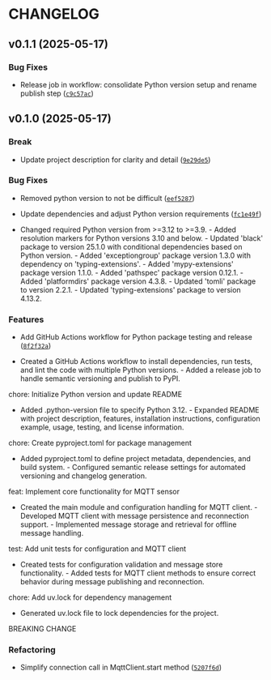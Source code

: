 # CHANGELOG


## v0.1.1 (2025-05-17)

### Bug Fixes

- Release job in workflow: consolidate Python version setup and rename publish step
  ([`c9c57ac`](https://github.com/yfredrix/mqttsensor/commit/c9c57acbb8cc01c5891d9cfc4576dce7633edda2))


## v0.1.0 (2025-05-17)

### Break

- Update project description for clarity and detail
  ([`9e29de5`](https://github.com/yfredrix/mqttsensor/commit/9e29de5288d6d85c84389b392b1b05e3340f33ee))

### Bug Fixes

- Removed python version to not be difficult
  ([`eef5287`](https://github.com/yfredrix/mqttsensor/commit/eef5287c6107d58a16aa4cedaaf51b794e317893))

- Update dependencies and adjust Python version requirements
  ([`fc1e49f`](https://github.com/yfredrix/mqttsensor/commit/fc1e49fa33938aeb497c46f75b2d58f907c809a9))

- Changed required Python version from >=3.12 to >=3.9. - Added resolution markers for Python
  versions 3.10 and below. - Updated 'black' package to version 25.1.0 with conditional dependencies
  based on Python version. - Added 'exceptiongroup' package version 1.3.0 with dependency on
  'typing-extensions'. - Added 'mypy-extensions' package version 1.1.0. - Added 'pathspec' package
  version 0.12.1. - Added 'platformdirs' package version 4.3.8. - Updated 'tomli' package to version
  2.2.1. - Updated 'typing-extensions' package to version 4.13.2.

### Features

- Add GitHub Actions workflow for Python package testing and release
  ([`8f2f32a`](https://github.com/yfredrix/mqttsensor/commit/8f2f32ab122fd6e0762b0b164466f00c6271a8a0))

- Created a GitHub Actions workflow to install dependencies, run tests, and lint the code with
  multiple Python versions. - Added a release job to handle semantic versioning and publish to PyPI.

chore: Initialize Python version and update README

- Added .python-version file to specify Python 3.12. - Expanded README with project description,
  features, installation instructions, configuration example, usage, testing, and license
  information.

chore: Create pyproject.toml for package management

- Added pyproject.toml to define project metadata, dependencies, and build system. - Configured
  semantic release settings for automated versioning and changelog generation.

feat: Implement core functionality for MQTT sensor

- Created the main module and configuration handling for MQTT client. - Developed MQTT client with
  message persistence and reconnection support. - Implemented message storage and retrieval for
  offline message handling.

test: Add unit tests for configuration and MQTT client

- Created tests for configuration validation and message store functionality. - Added tests for MQTT
  client methods to ensure correct behavior during message publishing and reconnection.

chore: Add uv.lock for dependency management

- Generated uv.lock file to lock dependencies for the project.

BREAKING CHANGE

### Refactoring

- Simplify connection call in MqttClient.start method
  ([`5207f6d`](https://github.com/yfredrix/mqttsensor/commit/5207f6d111cb78ab763f75c65ee95923b4466477))
